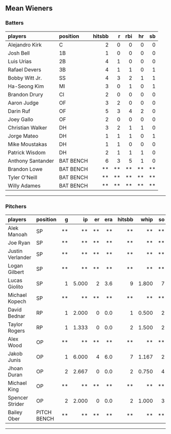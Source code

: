 ## Mean Wieners

### Batters

 
|players           |position  | hitsbb|  r| rbi| hr| sb| 
|:-----------------|:---------|------:|--:|---:|--:|--:| 
|Alejandro Kirk    |C         |      2|  0|   0|  0|  0| 
|Josh Bell         |1B        |      1|  0|   0|  0|  0| 
|Luis Urias        |2B        |      4|  1|   0|  0|  0| 
|Rafael Devers     |3B        |      4|  1|   1|  0|  1| 
|Bobby Witt Jr.    |SS        |      4|  3|   2|  1|  1| 
|Ha-Seong Kim      |MI        |      3|  0|   1|  0|  1| 
|Brandon Drury     |CI        |      2|  0|   0|  0|  0| 
|Aaron Judge       |OF        |      3|  2|   0|  0|  0| 
|Darin Ruf         |OF        |      5|  3|   4|  2|  0| 
|Joey Gallo        |OF        |      2|  0|   0|  0|  0| 
|Christian Walker  |DH        |      3|  2|   1|  1|  0| 
|Jorge Mateo       |DH        |      1|  1|   1|  0|  1| 
|Mike Moustakas    |DH        |      1|  1|   0|  0|  0| 
|Patrick Wisdom    |DH        |      2|  1|   1|  1|  0| 
|Anthony Santander |BAT BENCH |      6|  3|   5|  1|  0| 
|Brandon Lowe      |BAT BENCH |     **| **|  **| **| **| 
|Tyler O'Neill     |BAT BENCH |     **| **|  **| **| **| 
|Willy Adames      |BAT BENCH |     **| **|  **| **| **| 


* * *

### Pitchers

 
|players          |position    |  g|    ip| er| era| hitsbb|  whip| so|  w| sv| 
|:----------------|:-----------|--:|-----:|--:|---:|------:|-----:|--:|--:|--:| 
|Alek Manoah      |SP          | **|    **| **|  **|     **|    **| **| **| **| 
|Joe Ryan         |SP          | **|    **| **|  **|     **|    **| **| **| **| 
|Justin Verlander |SP          | **|    **| **|  **|     **|    **| **| **| **| 
|Logan Gilbert    |SP          | **|    **| **|  **|     **|    **| **| **| **| 
|Lucas Giolito    |SP          |  1| 5.000|  2| 3.6|      9| 1.800|  7|  0|  0| 
|Michael Kopech   |SP          | **|    **| **|  **|     **|    **| **| **| **| 
|David Bednar     |RP          |  1| 2.000|  0| 0.0|      1| 0.500|  2|  0|  1| 
|Taylor Rogers    |RP          |  1| 1.333|  0| 0.0|      2| 1.500|  2|  0|  1| 
|Alex Wood        |OP          | **|    **| **|  **|     **|    **| **| **| **| 
|Jakob Junis      |OP          |  1| 6.000|  4| 6.0|      7| 1.167|  2|  0|  0| 
|Jhoan Duran      |OP          |  2| 2.667|  0| 0.0|      2| 0.750|  4|  0|  0| 
|Michael King     |OP          | **|    **| **|  **|     **|    **| **| **| **| 
|Spencer Strider  |OP          |  2| 2.000|  0| 0.0|      2| 1.000|  3|  0|  0| 
|Bailey Ober      |PITCH BENCH | **|    **| **|  **|     **|    **| **| **| **| 


* * *


